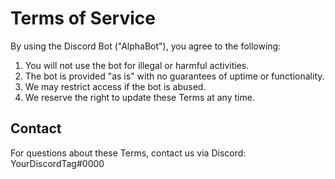 # Terms of Service

By using the Discord Bot ("AlphaBot"), you agree to the following:

1. You will not use the bot for illegal or harmful activities.
2. The bot is provided "as is" with no guarantees of uptime or functionality.
3. We may restrict access if the bot is abused.
4. We reserve the right to update these Terms at any time.

## Contact
For questions about these Terms, contact us via Discord: YourDiscordTag#0000
